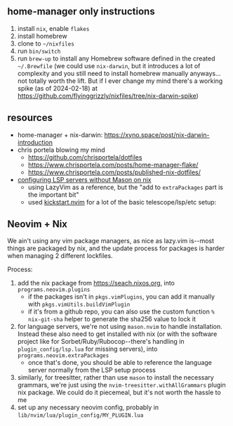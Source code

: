 ## home-manager only instructions

1. install `nix`, enable `flakes`
2. install homebrew
3. clone to `~/nixfiles`
4. run `bin/switch`
5. run `brew-up` to install any Homebrew software defined in the created `~/.Brewfile` (we could use `nix-darwin`, but
   it introduces a lot of complexity and you still need to install homebrew manually anyways... not totally worth the
   lift. But if I ever change my mind there's a working spike (as of 2024-02-18) at https://github.com/flyinggrizzly/nixfiles/tree/nix-darwin-spike)

## resources

- home-manager + nix-darwin: https://xyno.space/post/nix-darwin-introduction
- chris portela blowing my mind
    - https://github.com/chrisportela/dotfiles
    - https://www.chrisportela.com/posts/home-manager-flake/
    - https://www.chrisportela.com/posts/published-nix-dotfiles/
- [configuring LSP servers without Mason on nix](https://github.com/LazyVim/LazyVim/discussions/1972)
   - using LazyVim as a reference, but the "add to `extraPackages` part is the important bit"
   - used [kickstart.nvim](https://github.com/nvim-lua/kickstart.nvim/blob/master/init.lua) for a lot of the basic telescope/lsp/etc setup: 

## Neovim + Nix

We ain't using any vim package managers, as nice as lazy.vim is--most things are packaged by nix, and the update process
for packages is harder when managing 2 different lockfiles.

Process:

1. add the nix package from https://seach.nixos.org, into `programs.neovim.plugins`
    - if the packages isn't in `pkgs.vimPlugins`, you can add it manually with `pkgs.vimUtils.buildVimPlugin`
   - if it's from a github repo, you can also use the custom function `% nix-git-sha` helper to generate the sha256 value to lock it
2. for language servers, we're not using `mason.nvim` to handle installation. Instead these also need to get installed
   with nix (or with the software project like for Sorbet/Ruby/Rubocop--there's handling in `plugin_config/lsp.lua`
for missing servers), into `programs.neovim.extraPackages`
    - once that's done, you should be able to reference the language server normally from the LSP setup process
3. similarly, for treesitter, rather than use `mason` to install the necessary grammars, we're just using
   the `nvim-treesitter.withAllGrammars` plugin nix package. We could do it piecemeal, but it's not worth the hassle
   to me
4. set up any necessary neovim config, probably in `lib/nvim/lua/plugin_config/MY_PLUGIN.lua`
